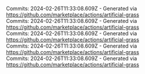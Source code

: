 Commits: 2024-02-26T11:33:08.609Z - Generated via https://github.com/marketplace/actions/artificial-grass
<br>
Commits: 2024-02-26T11:33:08.609Z - Generated via https://github.com/marketplace/actions/artificial-grass
<br>
Commits: 2024-02-26T11:33:08.609Z - Generated via https://github.com/marketplace/actions/artificial-grass
<br>
Commits: 2024-02-26T11:33:08.609Z - Generated via https://github.com/marketplace/actions/artificial-grass
<br>
Commits: 2024-02-26T11:33:08.609Z - Generated via https://github.com/marketplace/actions/artificial-grass
<br>

